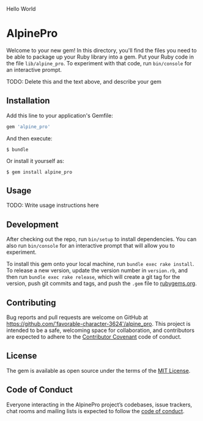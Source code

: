 Hello World 
# AlpinePro

Welcome to your new gem! In this directory, you'll find the files you need to be able to package up your Ruby library into a gem. Put your Ruby code in the file `lib/alpine_pro`. To experiment with that code, run `bin/console` for an interactive prompt.

TODO: Delete this and the text above, and describe your gem

## Installation

Add this line to your application's Gemfile:

```ruby
gem 'alpine_pro'
```

And then execute:

    $ bundle

Or install it yourself as:

    $ gem install alpine_pro

## Usage

TODO: Write usage instructions here

## Development

After checking out the repo, run `bin/setup` to install dependencies. You can also run `bin/console` for an interactive prompt that will allow you to experiment.

To install this gem onto your local machine, run `bundle exec rake install`. To release a new version, update the version number in `version.rb`, and then run `bundle exec rake release`, which will create a git tag for the version, push git commits and tags, and push the `.gem` file to [rubygems.org](https://rubygems.org).

## Contributing

Bug reports and pull requests are welcome on GitHub at https://github.com/'favorable-character-3624'/alpine_pro. This project is intended to be a safe, welcoming space for collaboration, and contributors are expected to adhere to the [Contributor Covenant](http://contributor-covenant.org) code of conduct.

## License

The gem is available as open source under the terms of the [MIT License](https://opensource.org/licenses/MIT).

## Code of Conduct

Everyone interacting in the AlpinePro project’s codebases, issue trackers, chat rooms and mailing lists is expected to follow the [code of conduct](https://github.com/'favorable-character-3624'/alpine_pro/blob/master/CODE_OF_CONDUCT.md).
